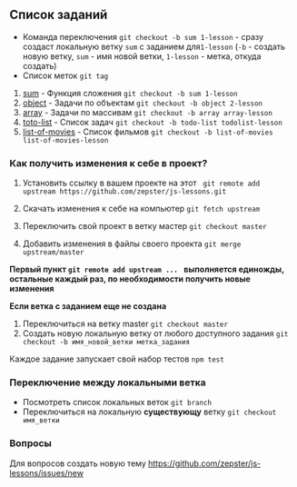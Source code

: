 ## Список заданий
 - Команда переключения ```git checkout -b sum 1-lesson``` - сразу создаст локальную ветку ```sum``` с заданием для```1-lesson``` (```-b``` - создать новую ветку, ```sum``` - имя новой ветки, ```1-lesson``` - метка, откуда создать)
 - Список меток ```git tag```
1. [sum](https://github.com/zepster/js-lessons/blob/1-lesson/src/sum/index.js) - Функция сложения ```git checkout -b sum 1-lesson```
2. [object](https://github.com/zepster/js-lessons/blob/2-lesson/src/object/index.js) - Задачи по объектам ```git checkout -b object 2-lesson```
3. [array](https://github.com/zepster/js-lessons/blob/array-lesson/src/array/index.js) - Задачи по массивам ```git checkout -b array array-lesson```
4. [toto-list](https://github.com/zepster/js-lessons/blob/todolist-lesson/src/todoList) - Список задач ```git checkout -b todo-list todolist-lesson```
5. [list-of-movies](https://github.com/zepster/js-lessons/tree/list-of-movies-lesson) - Список фильмов ```git checkout -b list-of-movies list-of-movies-lesson```

### Как получить изменения к себе в проект?

1. Установить ссылку в вашем проекте на этот
  ``` git remote add upstream https://github.com/zepster/js-lessons.git```

2. Скачать изменения к себе на компьютер
  ```git fetch upstream```
  
3. Переключить свой проект в ветку мастер
  ```git checkout master```
  
4.  Добавить изменения в файлы своего проекта
    ```git merge upstream/master```
    
 **Первый пункт ```git remote add upstream ... ``` выполняется единожды, остальные каждый раз, по необходимости получить новые изменения**
    

__Если ветка с заданием еще не создана__
 1. Переключиться на ветку master ```git checkout master```
 2. Создать новую локальную ветку от любого доступного задания ```git checkout -b имя_новой_ветки метка_задания```

Каждое задание запускает свой набор тестов ```npm test```


### Переключение между локальными ветка
 - Посмотреть список локальных веток ```git branch```
 - Переключиться на локальную __существующу__ ветку ```git checkout имя_ветки```


### Вопросы
Для вопросов создать новую тему https://github.com/zepster/js-lessons/issues/new 
